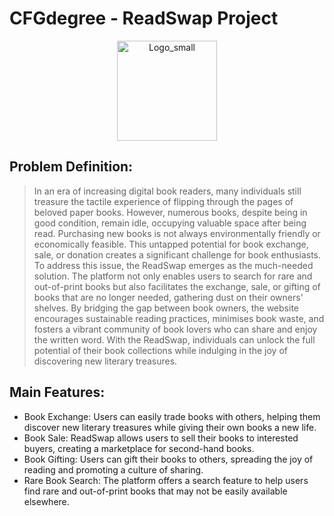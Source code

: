 # CFGdegree - ReadSwap Project

<p align="center">
  <picture>
    <source width="160" height="160" media="(prefers-color-scheme: dark)" srcset="./Page_TeamProjectInfo/HW2_Screenshots/Logo_small_BW.png">
    <source width="160" height="160" media="(prefers-color-scheme: light)" srcset="./Page_TeamProjectInfo/HW2_Screenshots/Logo_small.png">
    <img width="160" height="160" alt="Logo_small" src="./HW2_Screenshots/Logo_small.png">
  </picture>
</p>  

## Problem Definition:
>In an era of increasing digital book readers, many individuals still treasure the tactile experience of flipping through the pages of beloved paper books. However, numerous books, despite being in good condition, remain idle, occupying valuable space after being read. Purchasing new books is not always environmentally friendly or economically feasible. This untapped potential for book exchange, sale, or donation creates a significant challenge for book enthusiasts.
>To address this issue, the ReadSwap emerges as the much-needed solution. The platform not only enables users to search for rare and out-of-print books but also facilitates the exchange, sale, or gifting of books that are no longer needed, gathering dust on their owners' shelves. By bridging the gap between book owners, the website encourages sustainable reading practices, minimises book waste, and fosters a vibrant community of book lovers who can share and enjoy the written word. With the ReadSwap, individuals can unlock the full potential of their book collections while indulging in the joy of discovering new literary treasures.

## Main Features:
- Book Exchange: Users can easily trade books with others, helping them discover new literary treasures while giving their own books a new life.
- Book Sale: ReadSwap allows users to sell their books to interested buyers, creating a marketplace for second-hand books.
- Book Gifting: Users can gift their books to others, spreading the joy of reading and promoting a culture of sharing.
- Rare Book Search: The platform offers a search feature to help users find rare and out-of-print books that may not be easily available elsewhere.
